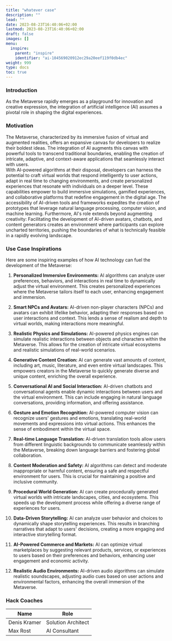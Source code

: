 ```yaml
---
title: "whatever case"
description: ""
lead: ""
date: 2023-08-23T16:40:06+02:00
lastmod: 2023-08-23T16:40:06+02:00
draft: false
images: []
menu:
  inspire:
    parent: "inspire"
    identifier: "ai-104569020912ec29a20eef119f0db4ec"
weight: 999
type: docs
toc: true
---
```


### Introduction

As the Metaverse rapidly emerges as a playground for innovation and creative expression, the integration of artificial intelligence (AI) assumes a pivotal role in shaping the digital experiences.

### Motivation

The Metaverse, characterized by its immersive fusion of virtual and augmented realities, offers an expansive canvas for developers to realize their boldest ideas. 
The integration of AI augments this canvas with powerful tools to transcend traditional boundaries, enabling the creation of intricate, adaptive, and context-aware applications that seamlessly interact with users.  
With AI-powered algorithms at their disposal, developers can harness the potential to craft virtual worlds that respond intelligently to user actions, adapt in real time to changing environments, and create personalized experiences that resonate with individuals on a deeper level. These capabilities empower to build immersive simulations, gamified experiences, and collaborative platforms that redefine engagement in the digital age. The accessibility of AI-driven tools and frameworks expedites the creation of prototypes that leverage natural language processing, computer vision, and machine learning. Furthermore, AI's role extends beyond augmenting creativity: Facilitating the development of AI-driven avatars, chatbots, and content generators creates an environment where participants can explore uncharted territories, pushing the boundaries of what is technically feasible in a rapidly evolving landscape.

### Use Case Inspirations

Here are some inspiring examples of how AI technology can fuel the development of the Metaverse:

1. **Personalized Immersive Environments:** AI algorithms can analyze user preferences, behaviors, and interactions in real time to dynamically adjust the virtual environment. This creates personalized experiences where the Metaverse tailors itself to each user, enhancing engagement and immersion.

2. **Smart NPCs and Avatars:** AI-driven non-player characters (NPCs) and avatars can exhibit lifelike behavior, adapting their responses based on user interactions and context. This lends a sense of realism and depth to virtual worlds, making interactions more meaningful.

3. **Realistic Physics and Simulations:** AI-powered physics engines can simulate realistic interactions between objects and characters within the Metaverse. This allows for the creation of intricate virtual ecosystems and realistic simulations of real-world scenarios.
   
4. **Generative Content Creation:** AI can generate vast amounts of content, including art, music, literature, and even entire virtual landscapes. This empowers creators in the Metaverse to quickly generate diverse and unique content, enriching the overall experience.

5. **Conversational AI and Social Interaction:** AI-driven chatbots and conversational agents enable dynamic interactions between users and the virtual environment. This can include engaging in natural language conversations, providing information, and offering assistance.

6. **Gesture and Emotion Recognition:** AI-powered computer vision can recognize users' gestures and emotions, translating real-world movements and expressions into virtual actions. This enhances the sense of embodiment within the virtual space.

7. **Real-time Language Translation:** AI-driven translation tools allow users from different linguistic backgrounds to communicate seamlessly within the Metaverse, breaking down language barriers and fostering global collaboration.

8. **Content Moderation and Safety:** AI algorithms can detect and moderate inappropriate or harmful content, ensuring a safe and respectful environment for users. This is crucial for maintaining a positive and inclusive community.

9.  **Procedural World Generation:** AI can create procedurally generated virtual worlds with intricate landscapes, cities, and ecosystems. This speeds up the development process while offering a diverse range of experiences for users.

10. **Data-Driven Storytelling:** AI can analyze user behavior and choices to dynamically shape storytelling experiences. This results in branching narratives that adapt to users' decisions, creating a more engaging and interactive storytelling format.

11. **AI-Powered Commerce and Markets:** AI can optimize virtual marketplaces by suggesting relevant products, services, or experiences to users based on their preferences and behaviors, enhancing user engagement and economic activity.

12. **Realistic Audio Environments:** AI-driven audio algorithms can simulate realistic soundscapes, adjusting audio cues based on user actions and environmental factors, enhancing the overall immersion of the Metaverse.

### Hack Coaches

| Name | Role |
|---|---|
| Denis Kramer | Solution Architect |
| Max Rost | AI Consultant |